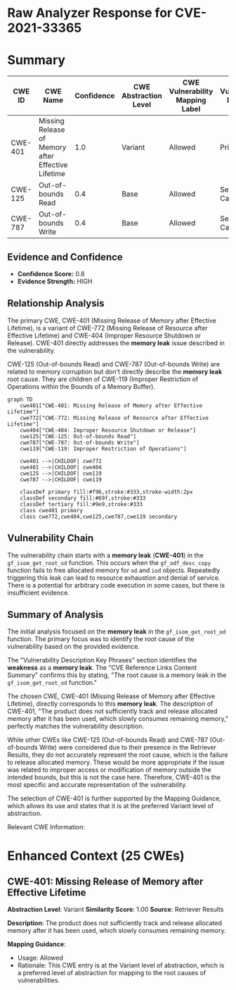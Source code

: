 # Raw Analyzer Response for CVE-2021-33365

# Summary
| CWE ID | CWE Name | Confidence | CWE Abstraction Level | CWE Vulnerability Mapping Label | CWE-Vulnerability Mapping Notes |
|---|---|---|---|---|---|
| CWE-401 | Missing Release of Memory after Effective Lifetime | 1.0 | Variant | Allowed | Primary CWE |
| CWE-125 | Out-of-bounds Read | 0.4 | Base | Allowed | Secondary Candidate |
| CWE-787 | Out-of-bounds Write | 0.4 | Base | Allowed | Secondary Candidate |

## Evidence and Confidence

*   **Confidence Score:** 0.8
*   **Evidence Strength:** HIGH

## Relationship Analysis
The primary CWE, CWE-401 (Missing Release of Memory after Effective Lifetime), is a variant of CWE-772 (Missing Release of Resource after Effective Lifetime) and CWE-404 (Improper Resource Shutdown or Release). CWE-401 directly addresses the **memory leak** issue described in the vulnerability.

CWE-125 (Out-of-bounds Read) and CWE-787 (Out-of-bounds Write) are related to memory corruption but don't directly describe the **memory leak** root cause. They are children of CWE-119 (Improper Restriction of Operations within the Bounds of a Memory Buffer).

```mermaid
graph TD
    cwe401["CWE-401: Missing Release of Memory after Effective Lifetime"]
    cwe772["CWE-772: Missing Release of Resource after Effective Lifetime"]
    cwe404["CWE-404: Improper Resource Shutdown or Release"]
    cwe125["CWE-125: Out-of-bounds Read"]
    cwe787["CWE-787: Out-of-bounds Write"]
    cwe119["CWE-119: Improper Restriction of Operations"]

    cwe401 -->|CHILDOF| cwe772
    cwe401 -->|CHILDOF| cwe404
    cwe125 -->|CHILDOF| cwe119
    cwe787 -->|CHILDOF| cwe119

    classDef primary fill:#f96,stroke:#333,stroke-width:2px
    classDef secondary fill:#69f,stroke:#333
    classDef tertiary fill:#9e9,stroke:#333
    class cwe401 primary
    class cwe772,cwe404,cwe125,cwe787,cwe119 secondary
```

## Vulnerability Chain
The vulnerability chain starts with a **memory leak** (**CWE-401**) in the `gf_isom_get_root_od` function. This occurs when the `gf_odf_desc_copy` function fails to free allocated memory for `od` and `iod` objects. Repeatedly triggering this leak can lead to resource exhaustion and denial of service. There is a potential for arbitrary code execution in some cases, but there is insufficient evidence.

## Summary of Analysis
The initial analysis focused on the **memory leak** in the `gf_isom_get_root_od` function. The primary focus was to identify the root cause of the vulnerability based on the provided evidence.

The "Vulnerability Description Key Phrases" section identifies the **weakness** as a **memory leak**. The "CVE Reference Links Content Summary" confirms this by stating, "The root cause is a memory leak in the `gf_isom_get_root_od` function."

The chosen CWE, CWE-401 (Missing Release of Memory after Effective Lifetime), directly corresponds to this **memory leak**. The description of CWE-401, "The product does not sufficiently track and release allocated memory after it has been used, which slowly consumes remaining memory," perfectly matches the vulnerability description.

While other CWEs like CWE-125 (Out-of-bounds Read) and CWE-787 (Out-of-bounds Write) were considered due to their presence in the Retriever Results, they do not accurately represent the root cause, which is the failure to release allocated memory. These would be more appropriate if the issue was related to improper access or modification of memory outside the intended bounds, but this is not the case here. Therefore, CWE-401 is the most specific and accurate representation of the vulnerability.

The selection of CWE-401 is further supported by the Mapping Guidance, which allows its use and states that it is at the preferred Variant level of abstraction.

Relevant CWE Information:

# Enhanced Context (25 CWEs)

## CWE-401: Missing Release of Memory after Effective Lifetime
**Abstraction Level**: Variant
**Similarity Score**: 1.00
**Source**: Retriever Results

**Description**:
The product does not sufficiently track and release allocated memory after it has been used, which slowly consumes remaining memory.

**Mapping Guidance**:
- Usage: Allowed
- Rationale: This CWE entry is at the Variant level of abstraction, which is a preferred level of abstraction for mapping to the root causes of vulnerabilities.